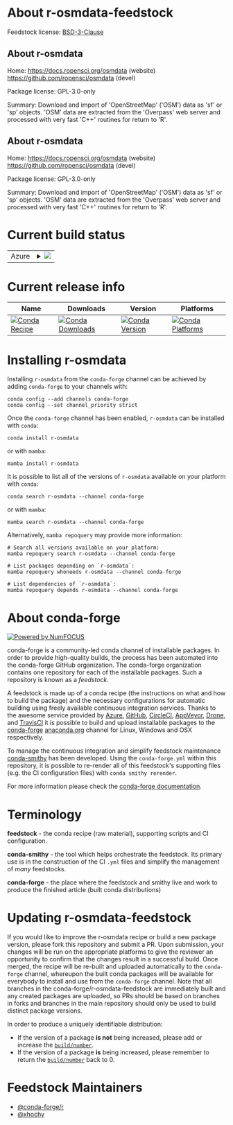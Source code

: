 About r-osmdata-feedstock
=========================

Feedstock license: [BSD-3-Clause](https://github.com/conda-forge/r-osmdata-feedstock/blob/main/LICENSE.txt)


About r-osmdata
---------------

Home: https://docs.ropensci.org/osmdata (website) https://github.com/ropensci/osmdata (devel)

Package license: GPL-3.0-only

Summary: Download and import of 'OpenStreetMap' ('OSM') data as 'sf' or 'sp' objects.  'OSM' data are extracted from the 'Overpass' web server and processed with very fast 'C++' routines for return to 'R'.

About r-osmdata
---------------

Home: https://docs.ropensci.org/osmdata (website) https://github.com/ropensci/osmdata (devel)

Package license: GPL-3.0-only

Summary: Download and import of 'OpenStreetMap' ('OSM') data as 'sf' or 'sp' objects.  'OSM' data are extracted from the 'Overpass' web server and processed with very fast 'C++' routines for return to 'R'.

Current build status
====================


<table>
    
  <tr>
    <td>Azure</td>
    <td>
      <details>
        <summary>
          <a href="https://dev.azure.com/conda-forge/feedstock-builds/_build/latest?definitionId=9172&branchName=main">
            <img src="https://dev.azure.com/conda-forge/feedstock-builds/_apis/build/status/r-osmdata-feedstock?branchName=main">
          </a>
        </summary>
        <table>
          <thead><tr><th>Variant</th><th>Status</th></tr></thead>
          <tbody><tr>
              <td>linux_64_r_base4.3</td>
              <td>
                <a href="https://dev.azure.com/conda-forge/feedstock-builds/_build/latest?definitionId=9172&branchName=main">
                  <img src="https://dev.azure.com/conda-forge/feedstock-builds/_apis/build/status/r-osmdata-feedstock?branchName=main&jobName=linux&configuration=linux%20linux_64_r_base4.3" alt="variant">
                </a>
              </td>
            </tr><tr>
              <td>linux_64_r_base4.4</td>
              <td>
                <a href="https://dev.azure.com/conda-forge/feedstock-builds/_build/latest?definitionId=9172&branchName=main">
                  <img src="https://dev.azure.com/conda-forge/feedstock-builds/_apis/build/status/r-osmdata-feedstock?branchName=main&jobName=linux&configuration=linux%20linux_64_r_base4.4" alt="variant">
                </a>
              </td>
            </tr><tr>
              <td>osx_64_r_base4.3</td>
              <td>
                <a href="https://dev.azure.com/conda-forge/feedstock-builds/_build/latest?definitionId=9172&branchName=main">
                  <img src="https://dev.azure.com/conda-forge/feedstock-builds/_apis/build/status/r-osmdata-feedstock?branchName=main&jobName=osx&configuration=osx%20osx_64_r_base4.3" alt="variant">
                </a>
              </td>
            </tr><tr>
              <td>osx_64_r_base4.4</td>
              <td>
                <a href="https://dev.azure.com/conda-forge/feedstock-builds/_build/latest?definitionId=9172&branchName=main">
                  <img src="https://dev.azure.com/conda-forge/feedstock-builds/_apis/build/status/r-osmdata-feedstock?branchName=main&jobName=osx&configuration=osx%20osx_64_r_base4.4" alt="variant">
                </a>
              </td>
            </tr><tr>
              <td>win_64_r_base4.3</td>
              <td>
                <a href="https://dev.azure.com/conda-forge/feedstock-builds/_build/latest?definitionId=9172&branchName=main">
                  <img src="https://dev.azure.com/conda-forge/feedstock-builds/_apis/build/status/r-osmdata-feedstock?branchName=main&jobName=win&configuration=win%20win_64_r_base4.3" alt="variant">
                </a>
              </td>
            </tr><tr>
              <td>win_64_r_base4.4</td>
              <td>
                <a href="https://dev.azure.com/conda-forge/feedstock-builds/_build/latest?definitionId=9172&branchName=main">
                  <img src="https://dev.azure.com/conda-forge/feedstock-builds/_apis/build/status/r-osmdata-feedstock?branchName=main&jobName=win&configuration=win%20win_64_r_base4.4" alt="variant">
                </a>
              </td>
            </tr>
          </tbody>
        </table>
      </details>
    </td>
  </tr>
</table>

Current release info
====================

| Name | Downloads | Version | Platforms |
| --- | --- | --- | --- |
| [![Conda Recipe](https://img.shields.io/badge/recipe-r--osmdata-green.svg)](https://anaconda.org/conda-forge/r-osmdata) | [![Conda Downloads](https://img.shields.io/conda/dn/conda-forge/r-osmdata.svg)](https://anaconda.org/conda-forge/r-osmdata) | [![Conda Version](https://img.shields.io/conda/vn/conda-forge/r-osmdata.svg)](https://anaconda.org/conda-forge/r-osmdata) | [![Conda Platforms](https://img.shields.io/conda/pn/conda-forge/r-osmdata.svg)](https://anaconda.org/conda-forge/r-osmdata) |

Installing r-osmdata
====================

Installing `r-osmdata` from the `conda-forge` channel can be achieved by adding `conda-forge` to your channels with:

```
conda config --add channels conda-forge
conda config --set channel_priority strict
```

Once the `conda-forge` channel has been enabled, `r-osmdata` can be installed with `conda`:

```
conda install r-osmdata
```

or with `mamba`:

```
mamba install r-osmdata
```

It is possible to list all of the versions of `r-osmdata` available on your platform with `conda`:

```
conda search r-osmdata --channel conda-forge
```

or with `mamba`:

```
mamba search r-osmdata --channel conda-forge
```

Alternatively, `mamba repoquery` may provide more information:

```
# Search all versions available on your platform:
mamba repoquery search r-osmdata --channel conda-forge

# List packages depending on `r-osmdata`:
mamba repoquery whoneeds r-osmdata --channel conda-forge

# List dependencies of `r-osmdata`:
mamba repoquery depends r-osmdata --channel conda-forge
```


About conda-forge
=================

[![Powered by
NumFOCUS](https://img.shields.io/badge/powered%20by-NumFOCUS-orange.svg?style=flat&colorA=E1523D&colorB=007D8A)](https://numfocus.org)

conda-forge is a community-led conda channel of installable packages.
In order to provide high-quality builds, the process has been automated into the
conda-forge GitHub organization. The conda-forge organization contains one repository
for each of the installable packages. Such a repository is known as a *feedstock*.

A feedstock is made up of a conda recipe (the instructions on what and how to build
the package) and the necessary configurations for automatic building using freely
available continuous integration services. Thanks to the awesome service provided by
[Azure](https://azure.microsoft.com/en-us/services/devops/), [GitHub](https://github.com/),
[CircleCI](https://circleci.com/), [AppVeyor](https://www.appveyor.com/),
[Drone](https://cloud.drone.io/welcome), and [TravisCI](https://travis-ci.com/)
it is possible to build and upload installable packages to the
[conda-forge](https://anaconda.org/conda-forge) [anaconda.org](https://anaconda.org/)
channel for Linux, Windows and OSX respectively.

To manage the continuous integration and simplify feedstock maintenance
[conda-smithy](https://github.com/conda-forge/conda-smithy) has been developed.
Using the ``conda-forge.yml`` within this repository, it is possible to re-render all of
this feedstock's supporting files (e.g. the CI configuration files) with ``conda smithy rerender``.

For more information please check the [conda-forge documentation](https://conda-forge.org/docs/).

Terminology
===========

**feedstock** - the conda recipe (raw material), supporting scripts and CI configuration.

**conda-smithy** - the tool which helps orchestrate the feedstock.
                   Its primary use is in the construction of the CI ``.yml`` files
                   and simplify the management of *many* feedstocks.

**conda-forge** - the place where the feedstock and smithy live and work to
                  produce the finished article (built conda distributions)


Updating r-osmdata-feedstock
============================

If you would like to improve the r-osmdata recipe or build a new
package version, please fork this repository and submit a PR. Upon submission,
your changes will be run on the appropriate platforms to give the reviewer an
opportunity to confirm that the changes result in a successful build. Once
merged, the recipe will be re-built and uploaded automatically to the
`conda-forge` channel, whereupon the built conda packages will be available for
everybody to install and use from the `conda-forge` channel.
Note that all branches in the conda-forge/r-osmdata-feedstock are
immediately built and any created packages are uploaded, so PRs should be based
on branches in forks and branches in the main repository should only be used to
build distinct package versions.

In order to produce a uniquely identifiable distribution:
 * If the version of a package **is not** being increased, please add or increase
   the [``build/number``](https://docs.conda.io/projects/conda-build/en/latest/resources/define-metadata.html#build-number-and-string).
 * If the version of a package **is** being increased, please remember to return
   the [``build/number``](https://docs.conda.io/projects/conda-build/en/latest/resources/define-metadata.html#build-number-and-string)
   back to 0.

Feedstock Maintainers
=====================

* [@conda-forge/r](https://github.com/orgs/conda-forge/teams/r/)
* [@xhochy](https://github.com/xhochy/)


